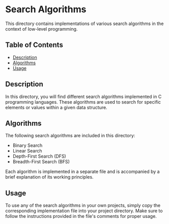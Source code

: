 # Search Algorithms

This directory contains implementations of various search algorithms in the context of low-level programming.

## Table of Contents

- [Description](#description)
- [Algorithms](#algorithms)
- [Usage](#usage)

## Description

In this directory, you will find different search algorithms implemented in C programming languages. These algorithms are used to search for specific elements or values within a given data structure.

## Algorithms

The following search algorithms are included in this directory:

- Binary Search
- Linear Search
- Depth-First Search (DFS)
- Breadth-First Search (BFS)

Each algorithm is implemented in a separate file and is accompanied by a brief explanation of its working principles.

## Usage

To use any of the search algorithms in your own projects, simply copy the corresponding implementation file into your project directory. Make sure to follow the instructions provided in the file's comments for proper usage.
